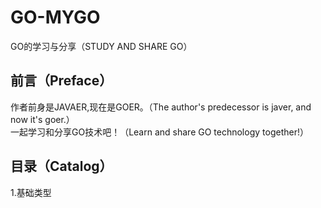 # GO-MYGO
GO的学习与分享（STUDY AND SHARE GO）
## 前言（Preface）
作者前身是JAVAER,现在是GOER。（The author's predecessor is javer, and now it's goer.）</br>
一起学习和分享GO技术吧！（Learn and share GO technology together!）
## 目录（Catalog）
1.基础类型
